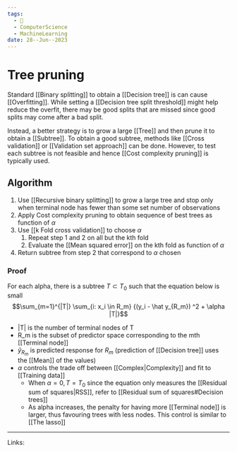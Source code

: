 ```yaml
---
tags:
  - 🌱
  - ComputerScience
  - MachineLearning
date: 28--Jun--2023
---
```


# Tree pruning
Standard [[Binary splitting]] to obtain a [[Decision tree]] is can cause [[Overfitting]]. While setting a [[Decision tree split threshold]] might help reduce the overfit, there may be good splits that are missed since good splits may come after a bad split.

Instead, a better strategy is to grow a large [[Tree]] and then prune it to obtain a [[Subtree]].  To obtain a good subtree, methods like [[Cross validation]] or [[Validation set approach]] can be done. However, to test each subtree is not feasible and hence [[Cost complexity pruning]] is typically used.
## Algorithm
1. Use [[Recursive binary splitting]] to grow a large tree and stop only when terminal node has fewer than some set number of observations
2. Apply Cost complexity pruning to obtain sequence of best trees as function of $\alpha$
3. Use [[k Fold cross validation]] to choose $\alpha$
    1. Repeat step 1 and 2 on all but the kth fold
    2. Evaluate the [[Mean squared error]] on the kth fold as function of $\alpha$
4. Return subtree from step 2 that correspond to $\alpha$ chosen
### Proof
For each alpha, there is a subtree $T \subset T_0$ such that the equation below is small
$$\sum_{m=1}^{|T|} \sum_{i: x_i \in R_m} {(y_i - \hat y_{R_m}) ^2 + \alpha |T|}$$
- |T| is the number of terminal nodes of T
- R_m is the subset of predictor space corresponding to the mth [[Terminal node]]
- $\hat y_{R_m}$ is predicted response for $R_m$ (prediction of [[Decision tree]] uses the [[Mean]] of the values)
- $\alpha$ controls the trade off between [[Complex|Complexity]] and fit to [[Training data]]
    - When $\alpha = 0, T = T_0$ since the equation only measures the [[Residual sum of squares|RSS]], refer to [[Residual sum of squares#Decision trees]]
    - As alpha increases, the penalty for having more [[Terminal node]] is larger, thus favouring trees with less nodes. This control is similar to [[The lasso]] 

---
Links: 